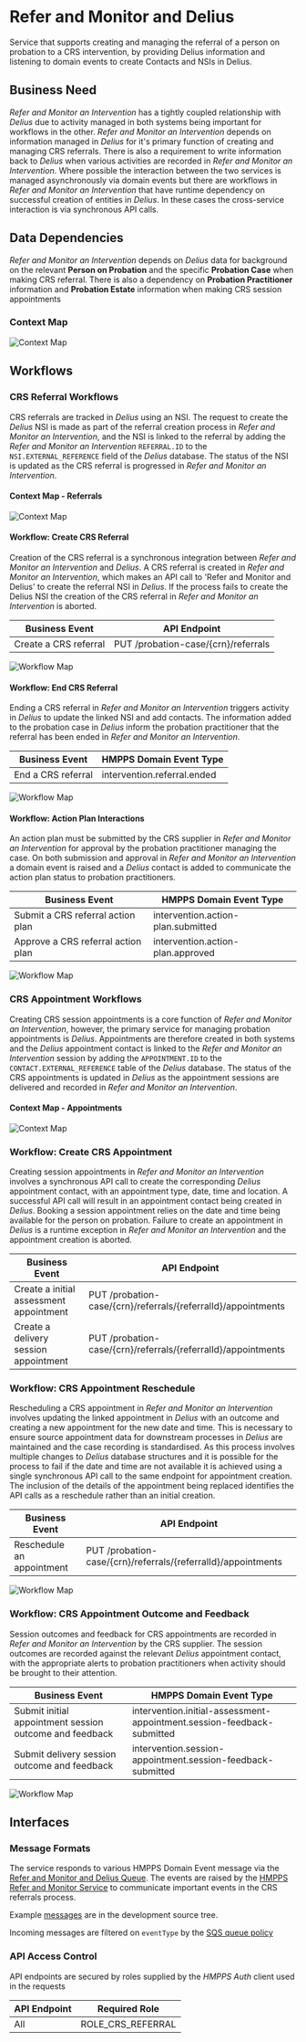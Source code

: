 # Refer and Monitor and Delius

Service that supports creating and managing the referral of a person on probation to a CRS intervention, by providing
Delius information and listening to domain events to create Contacts and NSIs in Delius.

## Business Need

_Refer and Monitor an Intervention_ has a tightly coupled relationship with _Delius_ due to activity managed in both systems being important for workflows in the other. _Refer and Monitor an Intervention_ depends on information managed in _Delius_ for it's primary function of creating and managing CRS referrals. There is also a requirement to write information back to _Delius_ when various activities are recorded in _Refer and Monitor an Intervention_. Where possible the interaction between the two services is managed asynchronously via domain events but there are workflows in _Refer and Monitor an Intervention_ that have runtime dependency on successful creation of entities in _Delius_. In these cases the cross-service interaction is via synchronous API calls.

## Data Dependencies

_Refer and Monitor an Intervention_ depends on _Delius_ data for background on the relevant **Person on Probation** and the specific **Probation Case** when making CRS referral. There is also a dependency on **Probation Practitioner** information and **Probation Estate** information when making CRS session appointments

### Context Map

![Context Map](./tech-docs/source/img/randm-and-delius-dependencies-context-map.svg)

## Workflows

### CRS Referral Workflows

CRS referrals are tracked in _Delius_ using an NSI. The request to create the _Delius_ NSI is made as part of the referral creation process in _Refer and Monitor an Intervention_, and the NSI is linked to the referral by adding the _Refer and Monitor an Intervention_ `REFERRAL.ID` to the `NSI.EXTERNAL_REFERENCE` field of the _Delius_ database. The status of the NSI is updated as the CRS referral is progressed in _Refer and Monitor an Intervention_.

#### Context Map - Referrals

![Context Map](./tech-docs/source/img/randm-and-delius-referral-context-map.svg)

#### Workflow: Create CRS Referral

Creation of the CRS referral is a synchronous integration between _Refer and Monitor an Intervention_ and _Delius_. A CRS referral is created in _Refer and Monitor an Intervention_, which makes an API call to 'Refer and Monitor and Delius' to create the referral NSI in _Delius_. If the process fails to create the Delius NSI the creation of the CRS referral in _Refer and Monitor an Intervention_ is aborted.

| Business Event        | API Endpoint                        |
|-----------------------|-------------------------------------|
| Create a CRS referral | PUT /probation-case/{crn}/referrals |

![Workflow Map](./tech-docs/source/img/randm-and-delius-workflow-create-crs-referral.svg)

#### Workflow: End CRS Referral

Ending a CRS referral in _Refer and Monitor an Intervention_ triggers activity in _Delius_ to update the linked NSI and add contacts. The information added to the probation case in _Delius_ inform the probation practitioner that the referral has been ended in _Refer and Monitor an Intervention_.

| Business Event     | HMPPS Domain Event Type     |
|--------------------|-----------------------------|
| End a CRS referral | intervention.referral.ended |

![Workflow Map](./tech-docs/source/img/randm-and-delius-workflow-end-crs-referral.svg)

#### Workflow: Action Plan Interactions

An action plan must be submitted by the CRS supplier in _Refer and Monitor an Intervention_ for approval by the probation practitioner managing the case. On both submission and approval in _Refer and Monitor an Intervention_ a domain event is raised and a _Delius_ contact is added to communicate the action plan status to probation practitioners.

| Business Event                     | HMPPS Domain Event Type            |
|------------------------------------|------------------------------------|
| Submit a CRS referral action plan  | intervention.action-plan.submitted |
| Approve a CRS referral action plan | intervention.action-plan.approved  |

![Workflow Map](./tech-docs/source/img/randm-and-delius-workflow-action-plan.svg)

### CRS Appointment Workflows

Creating CRS session appointments is a core function of _Refer and Monitor an Intervention_, however, the primary service for managing probation appointments is _Delius_. Appointments are therefore created in both systems and the _Delius_ appointment contact is linked to the _Refer and Monitor an Intervention_ session by adding the `APPOINTMENT.ID` to the `CONTACT.EXTERNAL_REFERENCE` table of the _Delius_ database. The status of the CRS appointments is updated in _Delius_ as the appointment sessions are delivered and recorded in _Refer and Monitor an Intervention_.

#### Context Map - Appointments

![Context Map](./tech-docs/source/img/randm-and-delius-appointment-context-map.svg)

### Workflow: Create CRS Appointment

Creating session appointments in _Refer and Monitor an Intervention_ involves a synchronous API call to create the corresponding _Delius_ appointment contact, with an appointment type, date, time and location. A successful API call will result in an appointment contact being created in _Delius_. Booking a session appointment relies on the date and time being available for the person on probation. Failure to create an appointment in _Delius_ is a runtime exception in _Refer and Monitor an Intervention_ and the appointment creation is aborted.

| Business Event                          | API Endpoint                                                  |
|-----------------------------------------|---------------------------------------------------------------|
| Create a initial assessment appointment | PUT /probation-case/{crn}/referrals/{referralId}/appointments |
| Create a delivery session appointment   | PUT /probation-case/{crn}/referrals/{referralId}/appointments |

### Workflow: CRS Appointment Reschedule

Rescheduling a CRS appointment in _Refer and Monitor an Intervention_ involves updating the linked appointment in _Delius_ with an outcome and creating a new appointment for the new date and time. This is necessary to ensure source appointment data for downstream processes in _Delius_ are maintained and the case recording is standardised. As this process involves multiple changes to _Delius_ database structures and it is possible for the process to fail if the date and time are not available it is achieved using a single synchronous API call to the same endpoint for appointment creation. The inclusion of the details of the appointment being replaced identifies the API calls as a reschedule rather than an initial creation.

| Business Event            | API Endpoint                                                  |
|---------------------------|---------------------------------------------------------------|
| Reschedule an appointment | PUT /probation-case/{crn}/referrals/{referralId}/appointments |

![Workflow Map](./tech-docs/source/img/randm-and-delius-workflow-appointment-reschedule.svg)

### Workflow: CRS Appointment Outcome and Feedback

Session outcomes and feedback for CRS appointments are recorded in _Refer and Monitor an Intervention_ by the CRS supplier. The session outcomes are recorded against the relevant _Delius_ appointment contact, with the appropriate alerts to probation practitioners when activity should be brought to their attention.

| Business Event                                          | HMPPS Domain Event Type                                                |
|---------------------------------------------------------|------------------------------------------------------------------------|
| Submit initial appointment session outcome and feedback | intervention.initial-assessment-appointment.session-feedback-submitted |
| Submit delivery session outcome and feedback            | intervention.session-appointment.session-feedback-submitted            |

![Workflow Map](./tech-docs/source/img/randm-and-delius-workflow-appointment-feedback.svg)

## Interfaces

### Message Formats

The service responds to various HMPPS Domain Event message via the
[Refer and Monitor and Delius Queue](https://github.com/ministryofjustice/cloud-platform-environments/blob/main/namespaces/live.cloud-platform.service.justice.gov.uk/hmpps-probation-integration-services-prod/resources/refer-and-monitor-and-delius-queue.tf).
The events are raised by the [HMPPS Refer and Monitor Service](https://github.com/ministryofjustice/hmpps-interventions-service) to communicate important events in the CRS referrals process.

Example [messages](./src/dev/resources/messages/) are in the development source tree.

Incoming messages are filtered on `eventType` by the [SQS queue policy](https://github.com/ministryofjustice/cloud-platform-environments/blob/114fda2e35b6a6c8ee08c3a54317154dcde2c336/namespaces/live.cloud-platform.service.justice.gov.uk/hmpps-probation-integration-services-prod/resources/refer-and-monitor-and-delius-queue.tf#L6-L12)

### API Access Control

API endpoints are secured by roles supplied by the _HMPPS Auth_ client used in the requests

| API Endpoint | Required Role       |
|--------------|---------------------|
| All          | ROLE\_CRS\_REFERRAL |
